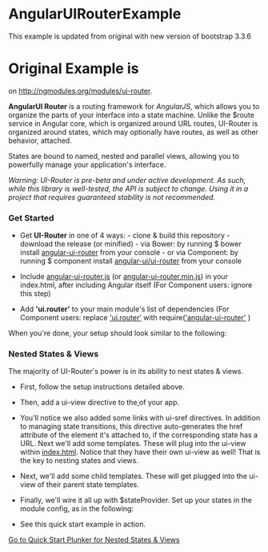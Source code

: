 # AngularUIRouterExample

This example is updated from original with new version of bootstrap 3.3.6 

# Original Example is 
on http://ngmodules.org/modules/ui-router.


**AngularUI Router** is a routing framework for *AngularJS*, which allows you to organize the parts of your interface into a state machine. Unlike the $route service in Angular core, which is organized around URL routes, UI-Router is organized around states, which may optionally have routes, as well as other behavior, attached.

States are bound to named, nested and parallel views, allowing you to powerfully manage your application's interface.

*Warning: UI-Router is pre-beta and under active development. As such, while this library is well-tested, the API is subject to change. Using it in a project that requires guaranteed stability is not recommended.*

### Get Started
+ Get **UI-Router** in one of 4 ways: - clone & build this repository - download the release (or minified) - via Bower: by running $ bower install [angular-ui-router]() from your console - or via Component: by running $ component install [angular-ui/ui-router]() from your console

+ Include [angular-ui-router.js]() (or [angular-ui-router.min.js]()) in your index.html, after including Angular itself (For Component users: ignore this step)

+ Add **'ui.router'** to your main module's list of dependencies (For Component users: replace ['ui.router']() with require(['angular-ui-router']() )

When you're done, your setup should look similar to the following:

### Nested States & Views
The majority of UI-Router's power is in its ability to nest states & views.

+ First, follow the setup instructions detailed above.

+ Then, add a ui-view directive to the[ <body /> ]()of your app.

+ You'll notice we also added some links with ui-sref directives. In addition to managing state transitions, this directive auto-generates the href attribute of the [<a />]() element it's attached to, if the corresponding state has a URL. Next we'll add some templates. These will plug into the ui-view within [index.html](). Notice that they have their own ui-view as well! That is the key to nesting states and views.

+ Next, we'll add some child templates. These will get plugged into the ui-view of their parent state templates.

+ Finally, we'll wire it all up with $stateProvider. Set up your states in the module config, as in the following:

+ See this quick start example in action.

[Go to Quick Start Plunker for Nested States & Views](http://plnkr.co/edit/u18KQc?p=preview)

